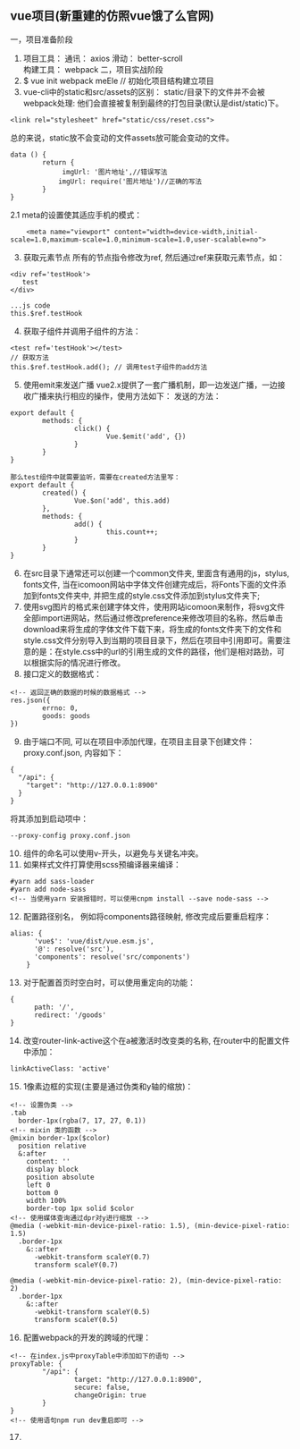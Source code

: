## vue项目(新重建的仿照vue饿了么官网)
一，项目准备阶段
1. 项目工具：
通讯： axios
滑动： better-scroll   
构建工具： webpack 
二，项目实战阶段
1. $ vue init webpack meEle // 初始化项目结构建立项目
2.  vue-cli中的static和src/assets的区别：
static/目录下的文件并不会被webpack处理: 他们会直接被复制到最终的打包目录(默认是dist/static)下。
```
<link rel="stylesheet" href="static/css/reset.css">
```
总的来说，static放不会变动的文件assets放可能会变动的文件。
```
data () {
        return {
             imgUrl: '图片地址',//错误写法
            imgUrl: require('图片地址')//正确的写法
        }
}
```
2.1 meta的设置使其适应手机的模式：
```
    <meta name="viewport" content="width=device-width,initial-scale=1.0,maximum-scale=1.0,minimum-scale=1.0,user-scalable=no">
```
3. 获取元素节点
所有的节点指令修改为ref, 然后通过ref来获取元素节点，如：
```
<div ref='testHook'>
   test
</div>

...js code
this.$ref.testHook
```
4. 获取子组件并调用子组件的方法：
```
<test ref='testHook'></test>
// 获取方法
this.$ref.testHook.add(); // 调用test子组件的add方法
```
5. 使用emit来发送广播
vue2.x提供了一套广播机制，即一边发送广播，一边接收广播来执行相应的操作，使用方法如下：
发送的方法：
```
export default {
        methods: {
                click() {
                        Vue.$emit('add', {})
                }
        }
}

那么test组件中就需要监听，需要在created方法里写：
export default {
        created() {
                Vue.$on('add', this.add)
        },
        methods: {
                add() {
                        this.count++;
                }
        }
}
```
6. 在src目录下通常还可以创建一个common文件夹, 里面含有通用的js，stylus, fonts文件, 当在icomoon网站中字体文件创建完成后，将Fonts下面的文件添加到fonts文件夹中, 并把生成的style.css文件添加到stylus文件夹下;
7. 使用svg图片的格式来创建字体文件，使用网站icomoon来制作，将svg文件全部import进网站，然后通过修改preference来修改项目的名称，然后单击download来将生成的字体文件下载下来，将生成的fonts文件夹下的文件和style.css文件分别导入到当期的项目目录下，然后在项目中引用即可。需要注意的是：在style.css中的url的引用生成的文件的路径，他们是相对路劲，可以根据实际的情况进行修改。
8. 接口定义的数据格式：
```
<!-- 返回正确的数据的时候的数据格式 -->
res.json({
        errno: 0,
        goods: goods
})
```
9. 由于端口不同, 可以在项目中添加代理，在项目主目录下创建文件：proxy.conf.json, 内容如下：
```
{
  "/api": {
    "target": "http://127.0.0.1:8900"
  }
}
```
将其添加到启动项中：
```
--proxy-config proxy.conf.json
```
10. 组件的命名可以使用v-开头，以避免与关键名冲突。
11. 如果样式文件打算使用scss预编译器来编译：
```
#yarn add sass-loader
#yarn add node-sass
<!-- 当使用yarn 安装报错时，可以使用cnpm install --save node-sass -->
```
12. 配置路径别名， 例如将components路径映射, 修改完成后要重启程序：
```
alias: {
      'vue$': 'vue/dist/vue.esm.js',
      '@': resolve('src'),
      'components': resolve('src/components')
    }
```
13. 对于配置首页时空白时，可以使用重定向的功能：
```
{
      path: '/',
      redirect: '/goods'
}
```
14. 改变router-link-active这个在a被激活时改变类的名称, 在router中的配置文件中添加：
```
linkActiveClass: 'active'
```
15. 1像素边框的实现(主要是通过伪类和y轴的缩放)：
```
<!-- 设置伪类 -->
.tab
  border-1px(rgba(7, 17, 27, 0.1))
<!-- mixin 类的函数 -->
@mixin border-1px($color)
  position relative
  &:after
    content: ''
    display block
    position absolute
    left 0
    bottom 0
    width 100%
    border-top 1px solid $color
<!-- 使用媒体查询通过dpr对y进行缩放 -->
@media (-webkit-min-device-pixel-ratio: 1.5), (min-device-pixel-ratio: 1.5)
  .border-1px 
    &::after
      -webkit-transform scaleY(0.7)
      transform scaleY(0.7)

@media (-webkit-min-device-pixel-ratio: 2), (min-device-pixel-ratio: 2)
  .border-1px
    &::after
      -webkit-transform scaleY(0.5)
      transform scaleY(0.5)      
```
16. 配置webpack的开发的跨域的代理：
```
<!-- 在index.js中proxyTable中添加如下的语句 -->
proxyTable: {
        "/api": {
                target: "http://127.0.0.1:8900",
                secure: false,
                changeOrigin: true
        }
}
<!-- 使用语句npm run dev重启即可 -->
```
17. 

















